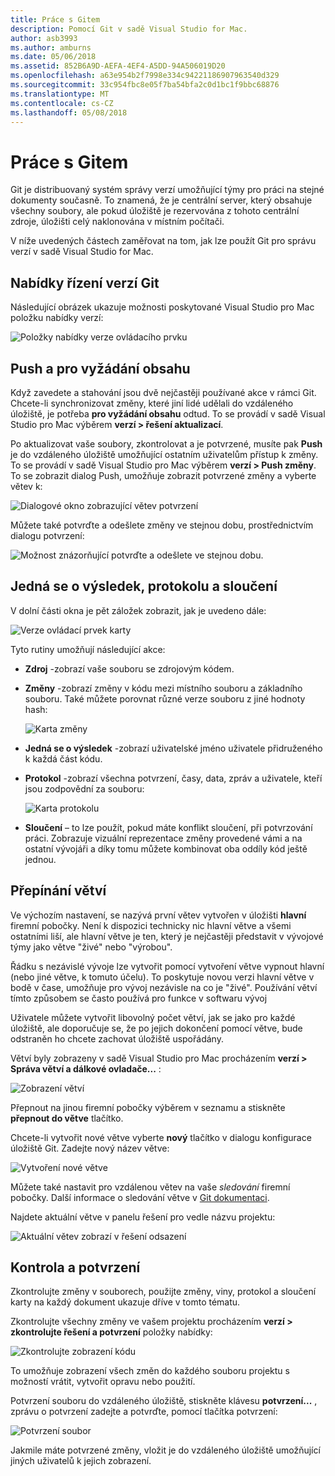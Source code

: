 ```yaml
---
title: Práce s Gitem
description: Pomocí Git v sadě Visual Studio for Mac.
author: asb3993
ms.author: amburns
ms.date: 05/06/2018
ms.assetid: 852B6A9D-AEFA-4EF4-A5DD-94A506019D20
ms.openlocfilehash: a63e954b2f7998e334c94221186907963540d329
ms.sourcegitcommit: 33c954fbc8e05f7ba54bfa2c0d1bc1f9bbc68876
ms.translationtype: MT
ms.contentlocale: cs-CZ
ms.lasthandoff: 05/08/2018
---
```

# <a name="working-with-git"></a>Práce s Gitem

Git je distribuovaný systém správy verzí umožňující týmy pro práci na stejné dokumenty současně. To znamená, že je centrální server, který obsahuje všechny soubory, ale pokud úložiště je rezervována z tohoto centrální zdroje, úložišti celý naklonována v místním počítači.

V níže uvedených částech zaměřovat na tom, jak lze použít Git pro správu verzí v sadě Visual Studio for Mac.

## <a name="git-version-control-menu"></a>Nabídky řízení verzí Git

Následující obrázek ukazuje možnosti poskytované Visual Studio pro Mac položku nabídky verzí:

![Položky nabídky verze ovládacího prvku](media/version-control-gitVersionControlMenu.png)

## <a name="push-and-pull"></a>Push a pro vyžádání obsahu 

Když zavedete a stahování jsou dvě nejčastěji používané akce v rámci Git. Chcete-li synchronizovat změny, které jiní lidé udělali do vzdáleného úložiště, je potřeba **pro vyžádání obsahu** odtud. To se provádí v sadě Visual Studio pro Mac výběrem **verzí > řešení aktualizací**.

Po aktualizovat vaše soubory, zkontrolovat a je potvrzené, musíte pak **Push** je do vzdáleného úložiště umožňující ostatním uživatelům přístup k změny. To se provádí v sadě Visual Studio pro Mac výběrem **verzí > Push změny**. To se zobrazit dialog Push, umožňuje zobrazit potvrzené změny a vyberte větev k:

![Dialogové okno zobrazující větev potvrzení](media/version-control-gitPush.png)

Můžete také potvrďte a odešlete změny ve stejnou dobu, prostřednictvím dialogu potvrzení:

![Možnost znázorňující potvrďte a odešlete ve stejnou dobu.](media/version-control-commitPush.png)

## <a name="blame-log-and-merge"></a>Jedná se o výsledek, protokolu a sloučení

V dolní části okna je pět záložek zobrazit, jak je uvedeno dále:

![Verze ovládací prvek karty](media/version-control-gitTabs.png)

Tyto rutiny umožňují následující akce:

* **Zdroj** -zobrazí vaše souboru se zdrojovým kódem.
* **Změny** -zobrazí změny v kódu mezi místního souboru a základního souboru. Také můžete porovnat různé verze souboru z jiné hodnoty hash:

    ![Karta změny](media/version-control-gitChange.png)

* **Jedná se o výsledek** -zobrazí uživatelské jméno uživatele přidruženého k každá část kódu.
* **Protokol** -zobrazí všechna potvrzení, časy, data, zpráv a uživatele, kteří jsou zodpovědní za souboru:

    ![Karta protokolu](media/version-control-gitLog.png)

* **Sloučení** – to lze použít, pokud máte konflikt sloučení, při potvrzování práci. Zobrazuje vizuální reprezentace změny provedené vámi a na ostatní vývojáři a díky tomu můžete kombinovat oba oddíly kód ještě jednou. 

## <a name="switching-branches"></a>Přepínání větví 

Ve výchozím nastavení, se nazývá první větev vytvořen v úložišti **hlavní** firemní pobočky. Není k dispozici technicky nic hlavní větve a všemi ostatními liší, ale hlavní větve je ten, který je nejčastěji představit v vývojové týmy jako větve "živé" nebo "výrobou".

Řádku s nezávislé vývoje lze vytvořit pomocí vytvoření větve vypnout hlavní (nebo jiné větve, k tomuto účelu). To poskytuje novou verzi hlavní větve v bodě v čase, umožňuje pro vývoj nezávisle na co je "živé". Používání větví tímto způsobem se často používá pro funkce v softwaru vývoj

Uživatele můžete vytvořit libovolný počet větví, jak se jako pro každé úložiště, ale doporučuje se, že po jejich dokončení pomocí větve, bude odstraněn ho chcete zachovat úložiště uspořádány.

Větví byly zobrazeny v sadě Visual Studio pro Mac procházením **verzí > Správa větví a dálkové ovladače...** :

![Zobrazení větví](media/version-control-gitBranch2.png)

Přepnout na jinou firemní pobočky výběrem v seznamu a stiskněte **přepnout do větve** tlačítko.

Chcete-li vytvořit nové větve vyberte **nový** tlačítko v dialogu konfigurace úložiště Git. Zadejte nový název větve:

![Vytvoření nové větve](media/version-control-gitBranch.png)

Můžete také nastavit pro vzdálenou větev na vaše _sledování_ firemní pobočky. Další informace o sledování větve v [Git dokumentaci](https://git-scm.com/book/en/v2/Git-Branching-Remote-Branches#Tracking-Branches).

Najdete aktuální větve v panelu řešení pro vedle názvu projektu:

 ![Aktuální větev zobrazí v řešení odsazení](media/version-control-gitBranchName.png)

## <a name="reviewing-and-committing"></a>Kontrola a potvrzení 

Zkontrolujte změny v souborech, použijte změny, viny, protokol a sloučení karty na každý dokument ukazuje dříve v tomto tématu.

Zkontrolujte všechny změny ve vašem projektu procházením **verzí > zkontrolujte řešení a potvrzení** položky nabídky:

![Zkontrolujte zobrazení kódu](media/version-control-gitReviewCommit.png)

To umožňuje zobrazení všech změn do každého souboru projektu s možností vrátit, vytvořit opravu nebo použití.

Potvrzení souboru do vzdáleného úložiště, stiskněte klávesu **potvrzení...** , zprávu o potvrzení zadejte a potvrďte, pomocí tlačítka potvrzení:

![Potvrzení soubor](media/version-control-gitCommit.png)

Jakmile máte potvrzené změny, vložit je do vzdáleného úložiště umožňující jiných uživatelů k jejich zobrazení.